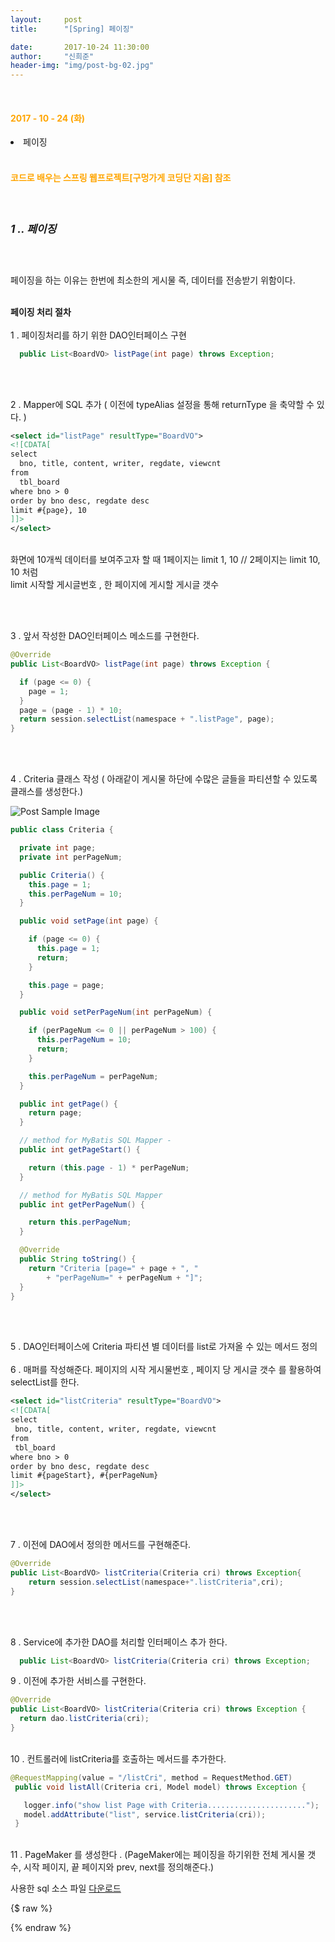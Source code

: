 ```yaml
---
layout:     post
title:      "[Spring] 페이징"

date:       2017-10-24 11:30:00
author:     "신희준"
header-img: "img/post-bg-02.jpg"
---
```


<meta name="description" content="Spring스프링 애너테이션 Annotation정리 @Autowired,@Qualifier,@Resource,@Component,@PostConstruct,@Aspect
,@AOP,@POINTCUT,@AROUND,@ADVICE,@RequestMapping,@REPOSITORY,@SERVICE,@COMPONENT
">

<br>
<H4 style ="font-weight:bold; color : orange">2017 - 10 - 24 (화)</H4>
<li>페이징</li>

<br>
<H4 style ="font-weight:bold; color:orange;">코드로 배우는 스프링 웹프로젝트[구멍가게 코딩단 지음] 참조</H4>
<br>

<h5 style = "font-size: 17px; font-weight : bold;">1 .. 페이징</h5>

<br>

<p style = "font-size:14px">
페이징을 하는 이유는 한번에 최소한의 게시물 즉, 데이터를 전송받기 위함이다.
</p>

<p style = "font-size:14px">
<br>
<b>페이징 처리 절차</b>
<br><br>
1 . 페이징처리를 하기 위한 DAO인터페이스 구현
</p>

~~~java
  public List<BoardVO> listPage(int page) throws Exception;
~~~

<br>
<p style = "font-size:14px">
<br>
2 . Mapper에 SQL 추가 ( 이전에 typeAlias 설정을 통해 returnType 을 축약할 수 있다. )
</p>

~~~xml
<select id="listPage" resultType="BoardVO">
<![CDATA[
select
  bno, title, content, writer, regdate, viewcnt
from
  tbl_board
where bno > 0
order by bno desc, regdate desc
limit #{page}, 10
]]>  
</select>
~~~


<p style = "font-size:14px">
<br>
화면에 10개씩 데이터를 보여주고자 할 때 1페이지는 limit 1, 10 // 2페이지는 limit 10, 10 처럼
<br>
limit 시작할 게시글번호 , 한 페이지에 게시할 게시글 갯수
</p>

<br>
<p style = "font-size:14px">
<br>
3 . 앞서 작성한 DAO인터페이스 메소드를 구현한다.
</p>

~~~java
@Override
public List<BoardVO> listPage(int page) throws Exception {

  if (page <= 0) {
    page = 1;
  }
  page = (page - 1) * 10;
  return session.selectList(namespace + ".listPage", page);
}
~~~


<br>
<p style = "font-size:14px">
<br>
4 . Criteria 클래스 작성 ( 아래같이 게시물 하단에 수많은 글들을 파티션할 수 있도록 클래스를 생성한다.)
</p>

<img src="{{ site.baseurl }}/img/cri.JPG" alt="Post Sample Image">

~~~java
public class Criteria {

  private int page;
  private int perPageNum;

  public Criteria() {
    this.page = 1;
    this.perPageNum = 10;
  }

  public void setPage(int page) {

    if (page <= 0) {
      this.page = 1;
      return;
    }

    this.page = page;
  }

  public void setPerPageNum(int perPageNum) {

    if (perPageNum <= 0 || perPageNum > 100) {
      this.perPageNum = 10;
      return;
    }

    this.perPageNum = perPageNum;
  }

  public int getPage() {
    return page;
  }

  // method for MyBatis SQL Mapper -
  public int getPageStart() {

    return (this.page - 1) * perPageNum;
  }

  // method for MyBatis SQL Mapper
  public int getPerPageNum() {

    return this.perPageNum;
  }

  @Override
  public String toString() {
    return "Criteria [page=" + page + ", "
        + "perPageNum=" + perPageNum + "]";
  }
}
~~~



<br>
<p style = "font-size:14px">
<br>
5 . DAO인터페이스에 Criteria 파티션 별 데이터를 list로 가져올 수 있는 메서드 정의
<br><br>
6 . 매퍼를 작성해준다. 페이지의 시작 게시물번호 , 페이지 당 게시글 갯수 를 활용하여 selectList를 한다.
</p>

~~~xml
<select id="listCriteria" resultType="BoardVO">
<![CDATA[
select
 bno, title, content, writer, regdate, viewcnt
from
 tbl_board
where bno > 0
order by bno desc, regdate desc
limit #{pageStart}, #{perPageNum}
]]>  
</select>
~~~

<br>
<p style = "font-size:14px">
<br>
7 . 이전에 DAO에서 정의한 메서드를 구현해준다.
</p>


~~~JAVA
@Override
public List<BoardVO> listCriteria(Criteria cri) throws Exception{
	return session.selectList(namespace+".listCriteria",cri);
}
~~~

<br>
<p style = "font-size:14px">
<br>
8 . Service에 추가한 DAO를 처리할 인터페이스 추가 한다.

<br>
</p>

~~~java
  public List<BoardVO> listCriteria(Criteria cri) throws Exception;
~~~


<p style = "font-size:14px">
9 . 이전에 추가한 서비스를 구현한다.
</p>


~~~java
@Override
public List<BoardVO> listCriteria(Criteria cri) throws Exception {
  return dao.listCriteria(cri);
}
~~~

<p style = "font-size:14px">
<br>
10 . 컨트롤러에 listCriteria를 호출하는 메서드를 추가한다.
</p>

~~~java
@RequestMapping(value = "/listCri", method = RequestMethod.GET)
 public void listAll(Criteria cri, Model model) throws Exception {

   logger.info("show list Page with Criteria......................");
   model.addAttribute("list", service.listCriteria(cri));
 }
~~~


<p style = "font-size:14px">
<br>
11 . PageMaker 를 생성한다 . (PageMaker에는 페이징을 하기위한 전체 게시물 갯수, 시작 페이지, 끝 페이지와 prev, next를 정의해준다.)
</p>


사용한 sql 소스 파일 [다운로드][1]


{$ raw %}


[1]:/download/success.jsp

{% endraw %}
